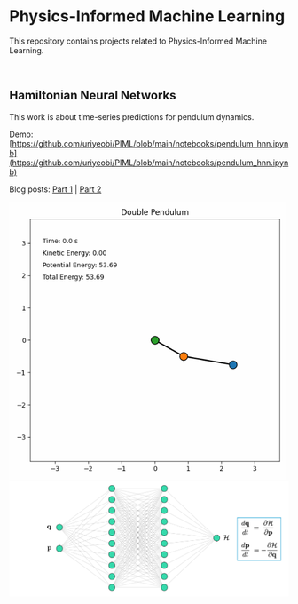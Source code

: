 # Physics-Informed Machine Learning

This repository contains projects related to Physics-Informed Machine Learning.

<br>


## Hamiltonian Neural Networks

This work is about time-series predictions for pendulum dynamics.

Demo: [https://github.com/uriyeobi/PIML/blob/main/notebooks/pendulum_hnn.ipynb](https://github.com/uriyeobi/PIML/blob/main/notebooks/pendulum_hnn.ipynb)

Blog posts: [Part 1](https://uriyeobi.github.io/2023-05-23/laplace-to-nn-1) | [Part 2](https://uriyeobi.github.io/2023-06-15/laplace-to-nn-2)


<img src="https://github.com/uriyeobi/PIML/blob/main/notebooks/fig/double_pendulum.gif?raw=true" width="500rem">

<img src="https://github.com/uriyeobi/uriyeobi.github.io/blob/main/assets/images/diagram_hnn.png?raw=true" width="800rem">
